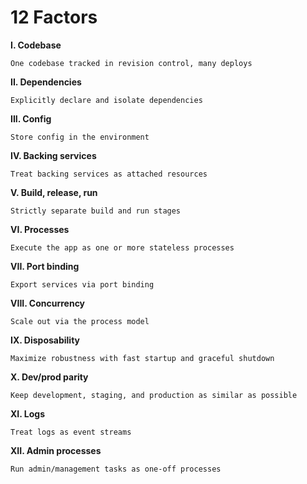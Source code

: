 # 12 Factors

**I. Codebase**

    One codebase tracked in revision control, many deploys

**II. Dependencies**

    Explicitly declare and isolate dependencies

**III. Config**

    Store config in the environment

**IV. Backing services**
    
    Treat backing services as attached resources

**V. Build, release, run**

    Strictly separate build and run stages

**VI. Processes**

    Execute the app as one or more stateless processes

**VII. Port binding**

    Export services via port binding

**VIII. Concurrency**
    
    Scale out via the process model

**IX. Disposability**

    Maximize robustness with fast startup and graceful shutdown

**X. Dev/prod parity**

    Keep development, staging, and production as similar as possible

**XI. Logs**

    Treat logs as event streams

**XII. Admin processes**

    Run admin/management tasks as one-off processes